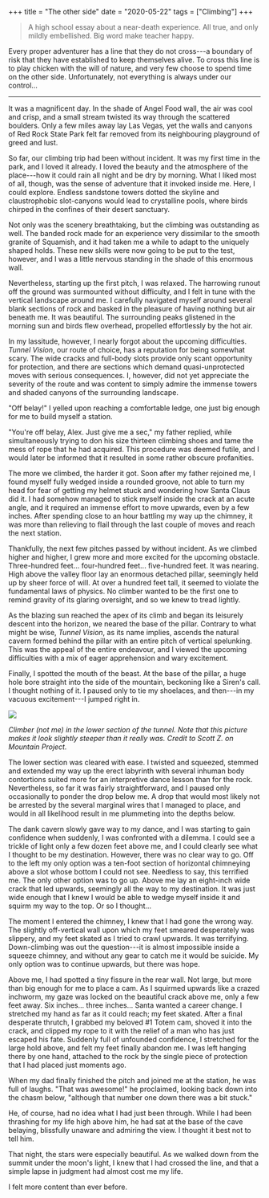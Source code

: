 
+++
title = "The other side"
date = "2020-05-22"
tags = ["Climbing"]
+++

> A high school essay about a near-death experience. All true, and only mildly embellished. Big word make teacher happy.

<!--more-->

Every proper adventurer has a line that they do not cross---a boundary of risk that they have established to keep themselves alive. To cross this line is to play chicken with the will of nature, and very few choose to spend time on the other side. Unfortunately, not everything is always under our control…

--- 

It was a magnificent day. In the shade of Angel Food wall, the air was cool and crisp, and a small stream twisted its way through the scattered boulders. Only a few miles away lay Las Vegas, yet the walls and canyons of Red Rock State Park felt far removed from its neighbouring playground of greed and lust.

So far, our climbing trip had been without incident. It was my first time in the park, and I loved it already. I loved the beauty and the atmosphere of the place---how it could rain all night and be dry by morning. What I liked most of all, though, was the sense of adventure that it invoked inside me. Here, I could explore. Endless sandstone towers dotted the skyline and claustrophobic slot-canyons would lead to crystalline pools, where birds chirped in the confines of their desert sanctuary.

Not only was the scenery breathtaking, but the climbing was outstanding as well. The banded rock made for an experience very dissimilar to the smooth granite of Squamish, and it had taken me a while to adapt to the uniquely shaped holds. These new skills were now going to be put to the test, however, and I was a little nervous standing in the shade of this enormous wall.

Nevertheless, starting up the first pitch, I was relaxed. The harrowing runout off the ground was surmounted without difficulty, and I felt in tune with the vertical landscape around me. I carefully navigated myself around several blank sections of rock and basked in the pleasure of having nothing but air beneath me. It was beautiful. The surrounding peaks glistened in the morning sun and birds flew overhead, propelled effortlessly by the hot air.

In my lassitude, however, I nearly forgot about the upcoming difficulties. *Tunnel Vision*, our route of choice, has a reputation for being somewhat scary. The wide cracks and full-body slots provide only scant opportunity for protection, and there are sections which demand quasi-unprotected moves with serious consequences. I, however, did not yet appreciate the severity of the route and was content to simply admire the immense towers and shaded canyons of the surrounding landscape.

"Off belay!" I yelled upon reaching a comfortable ledge, one just big enough for me to build myself a station.

"You're off belay, Alex. Just give me a sec," my father replied, while simultaneously trying to don his size thirteen climbing shoes and tame the mess of rope that he had acquired. This procedure was deemed futile, and I would later be informed that it resulted in some rather obscure profanities.

The more we climbed, the harder it got. Soon after my father rejoined me, I found myself fully wedged inside a rounded groove, not able to turn my head for fear of getting my helmet stuck and wondering how Santa Claus did it. I had somehow managed to stick myself inside the crack at an acute angle, and it required an immense effort to move upwards, even by a few inches. After spending close to an hour battling my way up the chimney, it was more than relieving to flail through the last couple of moves and reach the next station.

Thankfully, the next few pitches passed by without incident. As we climbed higher and higher, I grew more and more excited for the upcoming obstacle. Three-hundred feet... four-hundred feet... five-hundred feet. It was nearing. High above the valley floor lay an enormous detached pillar, seemingly held up by sheer force of will. At over a hundred feet tall, it seemed to violate the fundamental laws of physics. No climber wanted to be the first one to remind gravity of its glaring oversight, and so we knew to tread lightly. 

As the blazing sun reached the apex of its climb and began its leisurely descent into the horizon, we neared the base of the pillar. Contrary to what might be wise, *Tunnel Vision*, as its name implies, ascends the natural cavern formed behind the pillar with an entire pitch of vertical spelunking. This was the appeal of the entire endeavour, and I viewed the upcoming difficulties with a mix of eager apprehension and wary excitement.

Finally, I spotted the mouth of the beast. At the base of the pillar, a huge hole bore straight into the side of the mountain, beckoning like a Siren's call. I thought nothing of it. I paused only to tie my shoelaces, and then---in my vacuous excitement---I jumped right in.

![](https://cdn2.apstatic.com/photos/climb/106423184_large_1494107407.jpg)

*Climber (not me) in the lower section of the tunnel. Note that this picture makes it look slightly steeper than it really was. Credit to Scott Z. on Mountain Project.*

The lower section was cleared with ease. I twisted and squeezed, stemmed and extended my way up the erect labyrinth with several inhuman body contortions suited more for an interpretive dance lesson than for the rock. Nevertheless, so far it was fairly straightforward, and I paused only occasionally to ponder the drop below me. A drop that would most likely not be arrested by the several marginal wires that I managed to place, and would in all likelihood result in me plummeting into the depths below.

The dank cavern slowly gave way to my dance, and I was starting to gain confidence when suddenly, I was confronted with a dilemma. I could see a trickle of light only a few dozen feet above me, and I could clearly see what I thought to be my destination. However, there was no clear way to go. Off to the left my only option was a ten-foot section of horizontal chimneying above a slot whose bottom I could not see. Needless to say, this terrified me. The only other option was to go up. Above me lay an eight-inch wide crack that led upwards, seemingly all the way to my destination. It was just wide enough that I knew I would be able to wedge myself inside it and squirm my way to the top. Or so I thought...

The moment I entered the chimney, I knew that I had gone the wrong way. The slightly off-vertical wall upon which my feet smeared desperately was slippery, and my feet skated as I tried to crawl upwards. It was terrifying. Down-climbing was out the question---it is almost impossible inside a squeeze chimney, and without any gear to catch me it would be suicide. My only option was to continue upwards, but there was hope.

Above me, I had spotted a tiny fissure in the rear wall. Not large, but more than big enough for me to place a cam. As I squirmed upwards like a crazed inchworm, my gaze was locked on the beautiful crack above me, only a few feet away. Six inches... three inches... Santa wanted a career change. I stretched my hand as far as it could reach; my feet skated. After a final desperate thrutch, I grabbed my beloved #1 Totem cam, shoved it into the crack, and clipped my rope to it with the relief of a man who has just escaped his fate. Suddenly full of unfounded confidence, I stretched for the large hold above, and felt my feet finally abandon me. I was left hanging there by one hand, attached to the rock by the single piece of protection that I had placed just moments ago.

When my dad finally finished the pitch and joined me at the station, he was full of laughs. "That was awesome!" he proclaimed, looking back down into the chasm below, "although that number one down there was a bit stuck."

He, of course, had no idea what I had just been through. While I had been thrashing for my life high above him, he had sat at the base of the cave belaying, blissfully unaware and admiring the view. I thought it best not to tell him.

That night, the stars were especially beautiful. As we walked down from the summit under the moon's light, I knew that I had crossed the line, and that a simple lapse in judgment had almost cost me my life.

I felt more content than ever before.
